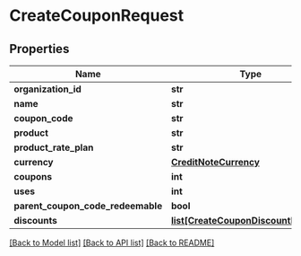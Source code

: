 # CreateCouponRequest

## Properties
Name | Type | Description | Notes
------------ | ------------- | ------------- | -------------
**organization_id** | **str** |  | [optional] 
**name** | **str** |  | [optional] 
**coupon_code** | **str** |  | [optional] 
**product** | **str** |  | [optional] 
**product_rate_plan** | **str** |  | [optional] 
**currency** | [**CreditNoteCurrency**](CreditNoteCurrency.md) |  | [optional] 
**coupons** | **int** |  | [optional] 
**uses** | **int** |  | [optional] 
**parent_coupon_code_redeemable** | **bool** |  | [optional] 
**discounts** | [**list[CreateCouponDiscountRequest]**](CreateCouponDiscountRequest.md) |  | [optional] 

[[Back to Model list]](../README.md#documentation-for-models) [[Back to API list]](../README.md#documentation-for-api-endpoints) [[Back to README]](../README.md)

